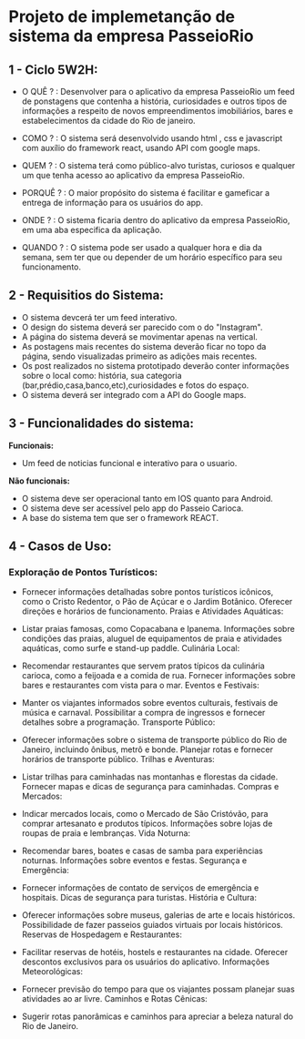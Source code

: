 # Projeto de implemetanção de sistema da empresa PasseioRio

## **1 - Ciclo 5W2H:**

- O QUÊ ? : Desenvolver para o aplicativo da empresa PasseioRio um feed de ponstagens que contenha a história, curiosidades e outros tipos de informações a respeito de novos empreendimentos imobiliários, bares e estabelecimentos da cidade do Rio de janeiro.

- COMO ? : O sistema será desenvolvido usando html , css e javascript com auxílio do framework react, usando API com google maps.

- QUEM ? : O sistema terá como público-alvo turistas, curiosos e qualquer um que tenha acesso ao aplicativo da empresa PasseioRio.

- PORQUÊ ? : O maior propósito do sistema é facilitar e gameficar a entrega de informação para os usuários do app.

- ONDE ? : O sistema ficaria dentro do aplicativo da empresa PasseioRio, em uma aba especifica da aplicação. 

- QUANDO ? : O sistema pode ser usado a qualquer hora e dia da semana, sem ter  que ou depender de um horário específico para seu funcionamento.

## **2 - Requisitios do Sistema:**

- O sistema devcerá ter um feed interativo.
- O design do sistema deverá ser parecido com o do "Instagram".
- A página do sistema deverá se movimentar apenas na vertical.
- As postagens mais recentes do sistema deverão ficar no topo da página, sendo visualizadas primeiro as adições mais recentes.
- Os post realizados no sistema prototipado deverão conter informações sobre o local como: história, sua categoria (bar,prédio,casa,banco,etc),curiosidades e fotos do espaço.
- O sistema deverá ser integrado com a API do Google maps.

 ## **3 - Funcionalidades do sistema:**

 **Funcionais:**
- Um feed de noticias funcional e interativo para o usuario.

 **Não funcionais:**
- O sistema deve ser operacional tanto em IOS quanto para Android.
- O sistema deve ser acessível pelo app do Passeio Carioca.
- A base do sistema tem que ser o framework REACT.

## **4 - Casos de Uso:**

### Exploração de Pontos Turísticos:

- Fornecer informações detalhadas sobre pontos turísticos icônicos, como o Cristo Redentor, o Pão de Açúcar e o Jardim Botânico.
Oferecer direções e horários de funcionamento.
Praias e Atividades Aquáticas:

- Listar praias famosas, como Copacabana e Ipanema.
Informações sobre condições das praias, aluguel de equipamentos de praia e atividades aquáticas, como surfe e stand-up paddle.
Culinária Local:

- Recomendar restaurantes que servem pratos típicos da culinária carioca, como a feijoada e a comida de rua.
Fornecer informações sobre bares e restaurantes com vista para o mar.
Eventos e Festivais:

- Manter os viajantes informados sobre eventos culturais, festivais de música e carnaval.
Possibilitar a compra de ingressos e fornecer detalhes sobre a programação.
Transporte Público:

- Oferecer informações sobre o sistema de transporte público do Rio de Janeiro, incluindo ônibus, metrô e bonde.
Planejar rotas e fornecer horários de transporte público.
Trilhas e Aventuras:

- Listar trilhas para caminhadas nas montanhas e florestas da cidade.
Fornecer mapas e dicas de segurança para caminhadas.
Compras e Mercados:

- Indicar mercados locais, como o Mercado de São Cristóvão, para comprar artesanato e produtos típicos.
Informações sobre lojas de roupas de praia e lembranças.
Vida Noturna:

- Recomendar bares, boates e casas de samba para experiências noturnas.
Informações sobre eventos e festas.
Segurança e Emergência:

- Fornecer informações de contato de serviços de emergência e hospitais.
Dicas de segurança para turistas.
História e Cultura:

- Oferecer informações sobre museus, galerias de arte e locais históricos.
Possibilidade de fazer passeios guiados virtuais por locais históricos.
Reservas de Hospedagem e Restaurantes:

- Facilitar reservas de hotéis, hostels e restaurantes na cidade.
Oferecer descontos exclusivos para os usuários do aplicativo.
Informações Meteorológicas:

- Fornecer previsão do tempo para que os viajantes possam planejar suas atividades ao ar livre.
Caminhos e Rotas Cênicas:

- Sugerir rotas panorâmicas e caminhos para apreciar a beleza natural do Rio de Janeiro.
